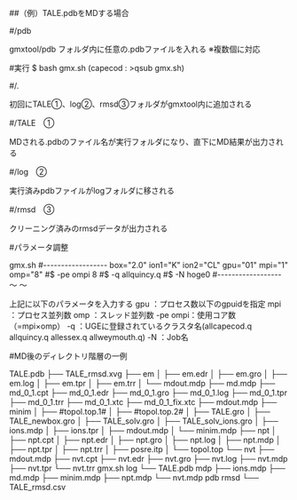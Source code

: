 ##（例）TALE.pdbをMDする場合

#/pdb

gmxtool/pdb フォルダ内に任意の.pdbファイルを入れる ※複数個に対応


#実行
$ bash gmx.sh
(capecod : >qsub gmx.sh)


#/.

初回にTALE①、log②、rmsd③フォルダがgmxtool内に追加される


#/TALE　①

MDされる.pdbのファイル名が実行フォルダになり、直下にMD結果が出力される


#/log　②

実行済みpdbファイルがlogフォルダに移される


#/rmsd　③

クリーニング済みのrmsdデータが出力される


#パラメータ調整

gmx.sh
#------------------
box="2.0"
ion1="K"
ion2="CL"
gpu="01"
mpi="1"
omp="8"
#$ -pe ompi 8
#$ -q allquincy.q
#$ -N hoge0
#------------------
	〜
	〜

上記に以下のパラメータを入力する
gpu	：プロセス数以下のgpuidを指定
mpi	：プロセス並列数
omp	：スレッド並列数
-pe ompi：使用コア数（=mpi×omp）
-q	：UGEに登録されているクラスタ名(allcapecod.q  allquincy.q  allessex.q  allweymouth.q)
-N	：Job名


#MD後のディレクトリ階層の一例

TALE.pdb
├── TALE_rmsd.xvg
├── em
│   ├── em.edr
│   ├── em.gro
│   ├── em.log
│   ├── em.tpr
│   ├── em.trr
│   └── mdout.mdp
├── md.mdp
├── md_0_1.cpt
├── md_0_1.edr
├── md_0_1.gro
├── md_0_1.log
├── md_0_1.tpr
├── md_0_1.trr
├── md_0_1.xtc
├── md_0_1_fix.xtc
├── mdout.mdp
├── minim
│   ├── #topol.top.1#
│   ├── #topol.top.2#
│   ├── TALE.gro
│   ├── TALE_newbox.gro
│   ├── TALE_solv.gro
│   ├── TALE_solv_ions.gro
│   ├── ions.mdp
│   ├── ions.tpr
│   ├── mdout.mdp
│   └── minim.mdp
├── npt
│   ├── npt.cpt
│   ├── npt.edr
│   ├── npt.gro
│   ├── npt.log
│   ├── npt.mdp
│   ├── npt.tpr
│   ├── npt.trr
│   ├── posre.itp
│   └── topol.top
└── nvt
    ├── mdout.mdp
    ├── nvt.cpt
    ├── nvt.edr
    ├── nvt.gro
    ├── nvt.log
    ├── nvt.mdp
    ├── nvt.tpr
    └── nvt.trr
gmx.sh
log
└── TALE.pdb
mdp
├── ions.mdp
├── md.mdp
├── minim.mdp
├── npt.mdp
└── nvt.mdp
pdb
rmsd
└── TALE_rmsd.csv
